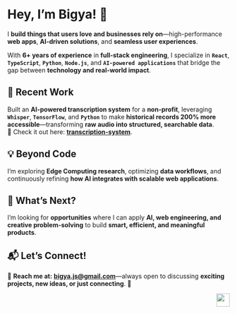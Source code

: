 # Hey, I’m Bigya! 👋  

I **build things that users love and businesses rely on**—high-performance **web apps**, **AI-driven solutions**, and **seamless user experiences**. 

With **6+ years of experience** in **full-stack engineering**, I specialize in **`React`**, **`TypeScript`**, **`Python`**, **`Node.js`**, and **`AI-powered applications`** that bridge the gap between **technology and real-world impact**.  

## 🚀 Recent Work  
Built an **AI-powered transcription system** for a **non-profit**, leveraging **`Whisper`**, **`TensorFlow`**, and **`Python`** to make **historical records 200% more accessible**—transforming **raw audio into structured, searchable data**.  
🔗 Check it out here: [**transcription-system**](https://github.com/bigyaa/transcription-system).  

## 💡 Beyond Code  
I’m exploring **Edge Computing research**, optimizing **data workflows**, and continuously refining **how AI integrates with scalable web applications**.  

## 🔎 What’s Next?  
I’m looking for **opportunities** where I can apply **AI, web engineering, and creative problem-solving** to build **smart, efficient, and meaningful products**.  

## 📬 Let’s Connect!  
📩 **Reach me at:** **bigya.js@gmail.com**—always open to discussing **exciting projects, new ideas, or just connecting**. 🚀  

<p align="right">
  <img src="https://media.giphy.com/media/du3J3cXyzhj75IOgvA/giphy.gif" width="30">
</p>
<!--
**bigyaa/bigyaa** is a ✨ _special_ ✨ repository because its `README.md` (this file) appears on your GitHub profile.

Here are some ideas to get you started:

- 🔭 I’m currently working on ...
- 🌱 I’m currently learning ...
- 👯 I’m looking to collaborate on ...
- 🤔 I’m looking for help with ...
- 💬 Ask me about ...
- 📫 How to reach me: ...
- 😄 Pronouns: ...
- ⚡ Fun fact: ...
-->
